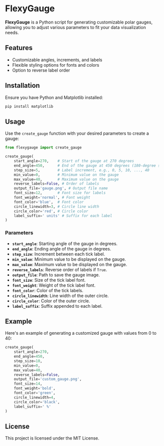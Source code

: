 
# FlexyGauge

**FlexyGauge** is a Python script for generating customizable polar gauges, allowing you to adjust various parameters to fit your data visualization needs.

## Features

- Customizable angles, increments, and labels
- Flexible styling options for fonts and colors
- Option to reverse label order

## Installation

Ensure you have Python and Matplotlib installed:

```bash
pip install matplotlib
```

## Usage

Use the `create_gauge` function with your desired parameters to create a gauge:

```python
from flexygauge import create_gauge

create_gauge(
    start_angle=270,    # Start of the gauge at 270 degrees
    end_angle=450,      # End of the gauge at 450 degrees (180-degree span)
    step_size=5,        # Label increment, e.g., 0, 5, 10, ..., 40
    min_value=0,        # Minimum value on the gauge
    max_value=40,       # Maximum value on the gauge
    reverse_labels=False, # Order of labels
    output_file='gauge.png', # Output file name
    font_size=12,       # Font size for labels
    font_weight='normal', # Font weight
    font_color='blue',  # Font color
    circle_linewidth=3, # Circle line width
    circle_color='red', # Circle color
    label_suffix=' units' # Suffix for each label
)
```

### Parameters

- **`start_angle`**: Starting angle of the gauge in degrees.
- **`end_angle`**: Ending angle of the gauge in degrees.
- **`step_size`**: Increment between each tick label.
- **`min_value`**: Minimum value to be displayed on the gauge.
- **`max_value`**: Maximum value to be displayed on the gauge.
- **`reverse_labels`**: Reverse order of labels if `True`.
- **`output_file`**: Path to save the gauge image.
- **`font_size`**: Size of the tick label font.
- **`font_weight`**: Weight of the tick label font.
- **`font_color`**: Color of the tick labels.
- **`circle_linewidth`**: Line width of the outer circle.
- **`circle_color`**: Color of the outer circle.
- **`label_suffix`**: Suffix appended to each label.

## Example

Here's an example of generating a customized gauge with values from 0 to 40:

```python
create_gauge(
    start_angle=270, 
    end_angle=450, 
    step_size=10, 
    min_value=0,
    max_value=40,
    reverse_labels=False, 
    output_file='custom_gauge.png',
    font_size=14, 
    font_weight='bold', 
    font_color='green', 
    circle_linewidth=4, 
    circle_color='black',
    label_suffix=' %'
)
```

## License

This project is licensed under the MIT License.
